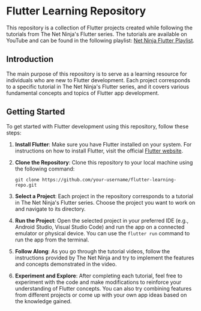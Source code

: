 # Flutter Learning Repository

This repository is a collection of Flutter projects created while following the tutorials from The Net Ninja's Flutter series. The tutorials are available on YouTube and can be found in the following playlist: [Net Ninja Flutter Playlist](https://www.youtube.com/playlist?list=PL4cUxeGkcC9jLYyp2Aoh6hcWuxFDX6PBJ).

## Introduction

The main purpose of this repository is to serve as a learning resource for individuals who are new to Flutter development. Each project corresponds to a specific tutorial in The Net Ninja's Flutter series, and it covers various fundamental concepts and topics of Flutter app development.

## Getting Started

To get started with Flutter development using this repository, follow these steps:

1. **Install Flutter**: Make sure you have Flutter installed on your system. For instructions on how to install Flutter, visit the official [Flutter website](https://flutter.dev/docs/get-started/install).

2. **Clone the Repository**: Clone this repository to your local machine using the following command:

   ```
   git clone https://github.com/your-username/flutter-learning-repo.git
   ```

3. **Select a Project**: Each project in the repository corresponds to a tutorial in The Net Ninja's Flutter series. Choose the project you want to work on and navigate to its directory.

4. **Run the Project**: Open the selected project in your preferred IDE (e.g., Android Studio, Visual Studio Code) and run the app on a connected emulator or physical device. You can use the `flutter run` command to run the app from the terminal.

5. **Follow Along**: As you go through the tutorial videos, follow the instructions provided by The Net Ninja and try to implement the features and concepts demonstrated in the video.

6. **Experiment and Explore**: After completing each tutorial, feel free to experiment with the code and make modifications to reinforce your understanding of Flutter concepts. You can also try combining features from different projects or come up with your own app ideas based on the knowledge gained.
